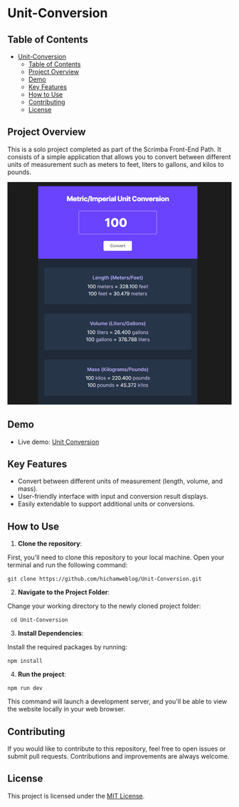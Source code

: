# Unit-Conversion

## Table of Contents

- [Unit-Conversion](#unit-conversion)
  - [Table of Contents](#table-of-contents)
  - [Project Overview](#project-overview)
  - [Demo](#demo)
  - [Key Features](#key-features)
  - [How to Use](#how-to-use)
  - [Contributing](#contributing)
  - [License](#license)

## Project Overview

This is a solo project completed as part of the Scrimba Front-End Path. It consists of a simple application that allows you to convert between different units of measurement such as meters to feet, liters to gallons, and kilos to pounds.

![website screenshot](./src/images/app-screenshot.png)

## Demo

- Live demo: [Unit Conversion](https://dz-unit-conversion.netlify.app/)

## Key Features

- Convert between different units of measurement (length, volume, and mass).
- User-friendly interface with input and conversion result displays.
- Easily extendable to support additional units or conversions.

## How to Use

1. **Clone the repository**:

First, you'll need to clone this repository to your local machine. Open your terminal and run the following command:

```git
git clone https://github.com/hichamweblog/Unit-Conversion.git
```

2. **Navigate to the Project Folder**:

Change your working directory to the newly cloned project folder:

```git
 cd Unit-Conversion
```

3. **Install Dependencies**:

Install the required packages by running:

```git
npm install
```

4. **Run the project**:

```git
npm run dev
```

This command will launch a development server, and you'll be able to view the website locally in your web browser.

## Contributing

If you would like to contribute to this repository, feel free to open issues or submit pull requests. Contributions and improvements are always welcome.

## License

This project is licensed under the [MIT License](./LICENSE).
